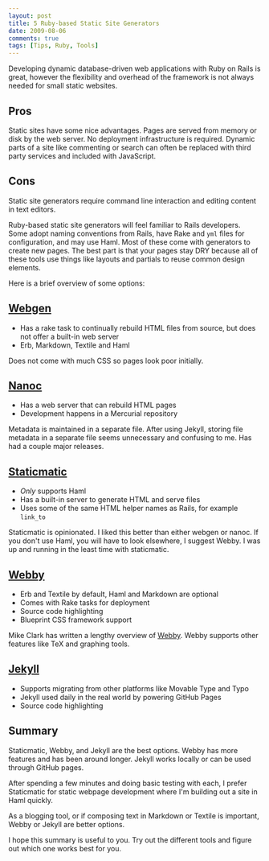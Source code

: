 ```yaml
---
layout: post
title: 5 Ruby-based Static Site Generators
date: 2009-08-06
comments: true
tags: [Tips, Ruby, Tools]
---
```


Developing dynamic database-driven web applications with Ruby on Rails is great, however the flexibility and overhead of the framework is not always needed for small static websites.

## Pros
Static sites have some nice advantages. Pages are served from memory or disk by the web server. No deployment infrastructure is required. Dynamic parts of a site like commenting or search can often be replaced with third party services and included with JavaScript. 

## Cons
Static site generators require command line interaction and editing content in text editors.

Ruby-based static site generators will feel familiar to Rails developers. Some adopt naming conventions from Rails, have Rake and `yml` files for configuration, and may use Haml. Most of these come with generators to create new pages. The best part is that your pages stay DRY because all of these tools use things like layouts and partials to reuse common design elements.

Here is a brief overview of some options:

## [Webgen](http://webgen.rubyforge.org/)
- Has a rake task to continually rebuild HTML files from source, but does not offer a built-in web server
- Erb, Markdown, Textile and Haml

Does not come with much CSS so pages look poor initially.

## [Nanoc](http://nanoc.stoneship.org/)
- Has a web server that can rebuild HTML pages
- Development happens in a Mercurial repository

Metadata is maintained in a separate file. After using Jekyll, storing file metadata in a separate file seems unnecessary and confusing to me. Has had a couple major releases.

## [Staticmatic](http://staticmatic.rubyforge.org/)
- *Only* supports Haml
- Has a built-in server to generate HTML and serve files
- Uses some of the same HTML helper names as Rails, for example `link_to`

Staticmatic is opinionated. I liked this better than either webgen or nanoc. If you don't use Haml, you will have to look elsewhere, I suggest Webby. I was up and running in the least time with staticmatic.

## [Webby](http://webby.rubyforge.org/)
- Erb and Textile by default, Haml and Markdown are optional
- Comes with Rake tasks for deployment
- Source code highlighting
- Blueprint CSS framework support

Mike Clark has written a lengthy overview of [Webby](http://clarkware.com/cgi/blosxom/2008/08/06#Webby). Webby supports other features like TeX and graphing tools.

## [Jekyll](http://github.com/mojombo/jekyll)
- Supports migrating from other platforms like Movable Type and Typo
- Jekyll used daily in the real world by powering GitHub Pages
- Source code highlighting

## Summary
Staticmatic, Webby, and Jekyll are the best options. Webby has more features and has been around longer. Jekyll works locally or can be used through GitHub pages.

After spending a few minutes and doing basic testing with each, I prefer Staticmatic for static webpage development where I'm building out a site in Haml quickly.

As a blogging tool, or if composing text in Markdown or Textile is important, Webby or Jekyll are better options.

I hope this summary is useful to you. Try out the different tools and figure out which one works best for you.
